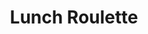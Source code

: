 ---
path: "/projects/lunch-roulette"
title: "Lunch Roulette"
description: "Lunch Roulette helps users decide where to eat for lunch"
type: "project"
demo: "https://lunch-roulette.netlify.com"
github: "https://github.com/kdelalic/lunch-roulette"
tech: 
  - ReactJS
  - Material UI 
  - NodeJS
tags:
  - personal project
  - lunch
  - food
  - react
  - express
  - yelp
---